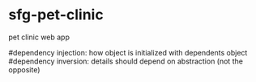 # sfg-pet-clinic
pet clinic web app


#dependency injection: how object is initialized with dependents object
#dependency inversion: details should depend on abstraction (not the opposite)
